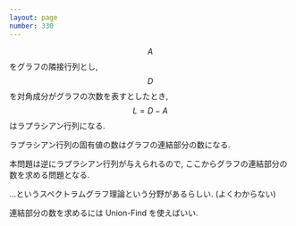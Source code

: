 ```yaml
---
layout: page
number: 330
---
```

$$ A $$ をグラフの隣接行列とし, $$ D $$ を対角成分がグラフの次数を表すとしたとき, $$ L = D - A $$ はラプラシアン行列になる.

ラプラシアン行列の固有値の数はグラフの連結部分の数になる.

本問題は逆にラプラシアン行列が与えられるので, ここからグラフの連結部分の数を求める問題となる.

…というスペクトラムグラフ理論という分野があるらしい. (よくわからない)

連結部分の数を求めるには Union-Find を使えばいい.
